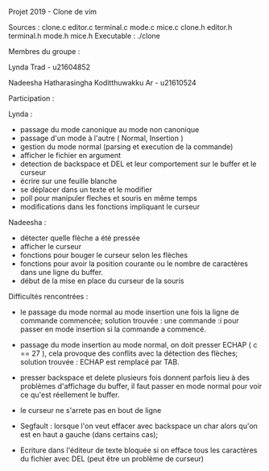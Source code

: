 Projet 2019 - Clone de vim

Sources : clone.c editor.c terminal.c mode.c mice.c clone.h editor.h terminal.h mode.h mice.h
Executable : ./clone

Membres du groupe :

Lynda Trad                                  - u21604852

Nadeesha Hatharasingha Koditthuwakku Ar     - u21610524

Participation : 

Lynda : 

- passage du mode canonique au mode non canonique
- passage d'un mode à l'autre ( Normal, Insertion )
- gestion du mode normal (parsing et execution de la commande)
- afficher le fichier en argument
- detection de backspace et DEL et leur comportement sur le buffer et le curseur
- écrire sur une feuille blanche
- se déplacer dans un texte et le modifier
- poll pour manipuler fleches et souris en même temps
- modifications dans les fonctions impliquant le curseur

Nadeesha :

- détecter quelle flèche a été pressée
- afficher le curseur
- fonctions pour bouger le curseur selon les flèches
- fonctions pour avoir la position courante ou le nombre de caractères dans une ligne du buffer.
- début de la mise en place du curseur de la souris


Difficultés rencontrées :

- le passage du mode normal au mode insertion une fois la ligne de commande commencée;
    solution trouvée : une commande :i pour passer en mode insertion si la commande a commencé.

- passage du mode insertion au mode normal, on doit presser ECHAP ( c == 27 ), cela provoque des
conflits avec la détection des flèches;
    solution trouvée : ECHAP est remplacé par TAB.

- presser backspace et delete plusieurs fois donnent parfois lieu à des problèmes
d'affichage du buffer, il faut passer en mode normal pour voir ce qu'est réellement le buffer.

- le curseur ne s'arrete pas en bout de ligne

- Segfault : lorsque l'on veut effacer avec backspace un char alors qu'on est en haut a gauche (dans certains cas);

- Ecriture dans l'éditeur de texte bloquée si on efface tous les caractères du fichier avec DEL (peut être un problème
de curseur)